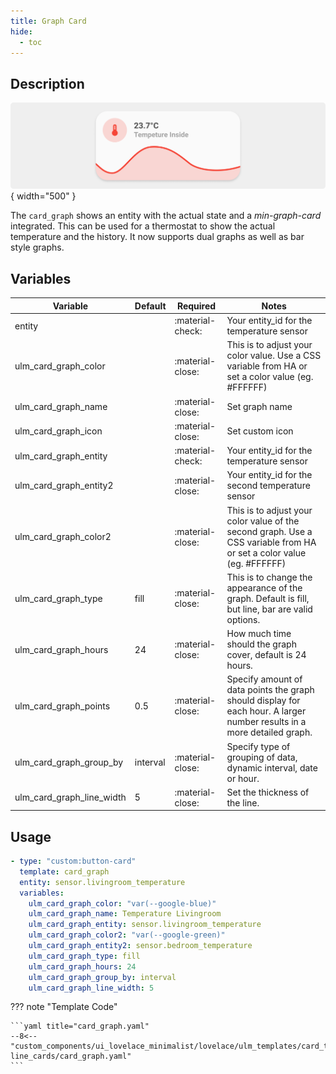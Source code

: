 ```yaml
---
title: Graph Card
hide:
  - toc
---
```


<!-- markdownlint-disable MD046 -->

## Description

![example-image](../../assets/img/ulm_cards/card_graph.png){ width="500" }

The `card_graph` shows an entity with the actual state and a _min-graph-card_ integrated. This can be used for a thermostat to show the actual temperature and the history. It now supports dual graphs as well as bar style graphs.

## Variables

| Variable                  | Default  | Required         | Notes                                                                                                                   |
| ------------------------- | -------- | ---------------- | ----------------------------------------------------------------------------------------------------------------------- |
| entity                    |          | :material-check: | Your entity_id for the temperature sensor                                                                               |
| ulm_card_graph_color      |          | :material-close: | This is to adjust your color value. Use a CSS variable from HA or set a color value (eg. #FFFFFF)                       |
| ulm_card_graph_name       |          | :material-close: | Set graph name                                                                                                          |
| ulm_card_graph_icon       |          | :material-close: | Set custom icon                                                                                                         |
| ulm_card_graph_entity     |          | :material-check: | Your entity_id for the temperature sensor                                                                               |
| ulm_card_graph_entity2    |          | :material-close: | Your entity_id for the second temperature sensor                                                                        |
| ulm_card_graph_color2     |          | :material-close: | This is to adjust your color value of the second graph. Use a CSS variable from HA or set a color value (eg. #FFFFFF)   |
| ulm_card_graph_type       | fill     | :material-close: | This is to change the appearance of the graph. Default is fill, but line, bar are valid options.                        |
| ulm_card_graph_hours      | 24       | :material-close: | How much time should the graph cover, default is 24 hours.                                                              |
| ulm_card_graph_points     | 0.5      | :material-close: | Specify amount of data points the graph should display for each hour. A larger number results in a more detailed graph. |
| ulm_card_graph_group_by   | interval | :material-close: | Specify type of grouping of data, dynamic interval, date or hour.                                                       |
| ulm_card_graph_line_width | 5        | :material-close: | Set the thickness of the line.                                                                                          |

## Usage

```yaml
- type: "custom:button-card"
  template: card_graph
  entity: sensor.livingroom_temperature
  variables:
    ulm_card_graph_color: "var(--google-blue)"
    ulm_card_graph_name: Temperature Livingroom
    ulm_card_graph_entity: sensor.livingroom_temperature
    ulm_card_graph_color2: "var(--google-green)"
    ulm_card_graph_entity2: sensor.bedroom_temperature
    ulm_card_graph_type: fill
    ulm_card_graph_hours: 24
    ulm_card_graph_group_by: interval
    ulm_card_graph_line_width: 5
```

??? note "Template Code"

    ```yaml title="card_graph.yaml"
    --8<-- "custom_components/ui_lovelace_minimalist/lovelace/ulm_templates/card_templates/2-line_cards/card_graph.yaml"
    ```
